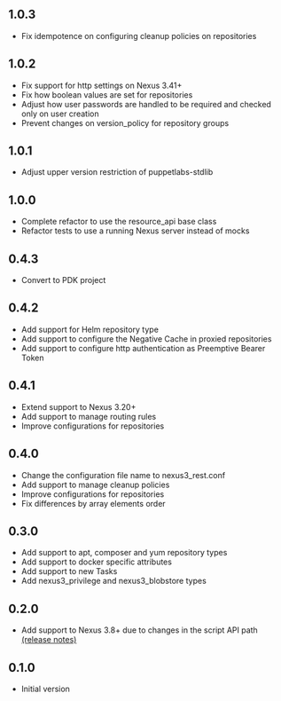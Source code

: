 ## 1.0.3
- Fix idempotence on configuring cleanup policies on repositories

## 1.0.2
- Fix support for http settings on Nexus 3.41+
- Fix how boolean values are set for repositories
- Adjust how user passwords are handled to be required and checked only on user creation
- Prevent changes on version_policy for repository groups

## 1.0.1
- Adjust upper version restriction of puppetlabs-stdlib

## 1.0.0
- Complete refactor to use the resource_api base class
- Refactor tests to use a running Nexus server instead of mocks

## 0.4.3
- Convert to PDK project

## 0.4.2
- Add support for Helm repository type
- Add support to configure the Negative Cache in proxied repositories
- Add support to configure http authentication as Preemptive Bearer Token

## 0.4.1
- Extend support to Nexus 3.20+
- Add support to manage routing rules
- Improve configurations for repositories

## 0.4.0
- Change the configuration file name to nexus3_rest.conf
- Add support to manage cleanup policies
- Improve configurations for repositories
- Fix differences by array elements order

## 0.3.0
- Add support to apt, composer and yum repository types
- Add support to docker specific attributes
- Add support to new Tasks
- Add nexus3_privilege and nexus3_blobstore types

## 0.2.0
- Add support to Nexus 3.8+ due to changes in the script API path [(release notes)](https://help.sonatype.com/repomanager3/release-notes/2018-release-notes#id-2018ReleaseNotes-RepositoryManager3.8.0)

## 0.1.0
- Initial version
